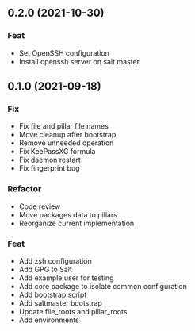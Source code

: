 ## 0.2.0 (2021-10-30)

### Feat

- Set OpenSSH configuration
- Install openssh server on salt master

## 0.1.0 (2021-09-18)

### Fix

- Fix file and pillar file names
- Move cleanup after bootstrap
- Remove unneeded operation
- Fix KeePassXC formula
- Fix daemon restart
- Fix fingerprint bug

### Refactor

- Code review
- Move packages data to pillars
- Reorganize current implementation

### Feat

- Add zsh configuration
- Add GPG to Salt
- Add example user for testing
- Add core package to isolate common configuration
- Add bootstrap script
- Add saltmaster bootstrap
- Update file_roots and pillar_roots
- Add environments
